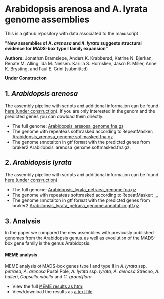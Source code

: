# Arabidopsis arenosa and A. lyrata genome assemblies
This is a github repository with data associated to the manuscript  
   
**"New assemblies of A. <i>arenosa</i> and <i>A. lyrata</i> suggests structural evidence for MADS-box type I family expansion"**

​​**Authors:** Jonathan Bramsiepe, Anders K. Krabberød, Katrine N. Bjerkan, Renate M. Alling, Ida M. Nielsen. Karina S. Hornslien, Jason R. Miller, Anne K. Brysting, and Paul E. Grini (submitted) 

**Under Construction**
## 1. <i>Arabidopsis arenosa</i> 
The assembly pipeline with scripts and additional information can be found  [here (under construction)](01_arenosa_assembly/).
If you are only interested in the genom and the predicted genes you can dowload them directly:
- The full genome: [Arabidopsis_arenosa_genome.fna.gz](01_arenosa_assembly/Arabidopsis_arenosa_genome.fna.gz)
- The genome with repeateas softmasked according to RepeatMasker: [Arabidopsis_arenosa_genome.softmasked.fna.gz](01_arenosa_assembly/Arabidopsis_arenosa_genome.softmasked.fna.gz)
- The genome annotaiton in gtf format with the predicted genes from braker2 [Arabidopsis_arenosa_genome.softmasked.fna.gz](01_arenosa_assembly/Arabidopsis_arenosa_genome.softmasked.fna.gz).

## 2. <i>Arabidopsis lyrata</i> 
The assembly pipeline with scripts and additional information can be found  [here (under construction)](02_lyrata_assembly/)
- The full genome: [Arabidopsis_lyrata_petraea_genome.fna.gz](02_lyrata_assembly/Arabidopsis_lyrata_petraea_genome.fna.gz)
- The genome with repeateas softmasked according to RepeatMasker: [...](02_lyrata_assembly/)
- The genome annotaiton in gtf format with the predicted genes from braker2 [Arabidopsis_lyrata_petraea_genome.annotation.gtf.gz](02_lyrata_assembly/Arabidopsis_lyrata_petraea_genome.annotation.gtf.gz).

## 3. Analysis
In the paper we compared the new assemblies with previously published genomes from the Arabidopsis genus, as well as evoulution of the MADS-box gene family in the genus Arabidopsis.  

#### MEME analysis 
MEME analysis of  MADS-box genes type I and type II in <i>A. lyrata</i> ssp. <i>petraea</i>, <i>A. arenosa</i> Pusté Pole, <i>A. lyrata </i>ssp. <i>lyrata,</i> <i>A. arenosa</i> Strecno, <i>A. halleri</i>,  <i>Capsella rubella</i> and <i>C. grandiflora</i>

- View the full [MEME results as html](https://htmlpreview.github.io/?https://github.com/krabberod/html_test/blob/main/meme.html)  
- View/download the results as [a text file](03_analysis/06_MADS_MEME/meme_results.txt). 
